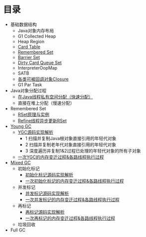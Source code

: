 # 目录
* 基础数据结构
  * Java对象内存布局 
  * G1 Collected Heap
  * Heap Region
  * [Card Table](docs/card_table.md)
  * [Remembered Set](docs/rset.md)
  * [Barrier Set](docs/barrier_set.md)  
  * [Dirty Card Queue Set](docs/dcqs.md)
  * InterpreterOopMap
  * SATB
  * [各类可被回调对象Closure](docs/closure.md)
  * G1 Par Task
* Java对象分配过程
  * [在Java线程私有空间分配（快速分配）](docs/thread_local_mem_alloc.md) 
  * 直接在堆上分配（慢速分配）
* Remembered Set
  * [RSet原理与实例](docs/rset.md)
  * [Refine线程异步更新RSet](docs/refine_thread.md)
* [Young GC](docs/ygc_principle.md)
  * [YGC源码实现解析](docs/ygc_code_analysis.md)
    * 1 扫描并复制Java根对象直接引用的年轻代对象
    * 2 扫描并复制老年代对象直接引用的年轻代对象
    * 3 深度遍历并复制1&2过程已处理的年轻代对象的所有子对象
  * [一次YGC的内存变迁过程&各路线程执行过程](docs/ygc_memory_thread.md)
* [Mixed GC](docs/mixed_gc_principle.md)
  * 初始化标记
    * [初始化标记源码实现解析](docs/mixed_gc_initial_mark_code_analysis.md)
    * [一次初始化标记的内存变迁过程&各路线程执行过程](docs/mixed_gc_initial_mark_memory_thread.md)
  * 并发标记
    * [并发标记源码实现解析](docs/mixed_gc_concurrent_mark_code_analysis.md)
    * [一次并发标记的内存变迁过程&各路线程执行过程](docs/mixed_gc_initial_mark_memory_thread.md)
  * 再标记
    * [再标记源码实现解析](docs/mixed_gc_remark_code_analysis.md)
    * [一次再标记的内存变迁过程&各路线程执行过程](docs/mixed_gc_initial_mark_memory_thread.md)
  * 垃圾回收
* Full GC
